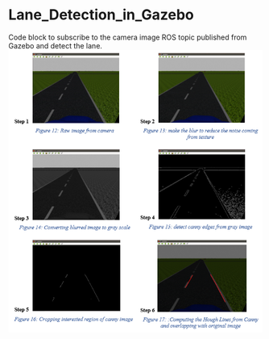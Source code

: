 # Lane_Detection_in_Gazebo
Code block to subscribe to the camera image ROS topic published from Gazebo and detect the lane.  
![Screenshot](lane_detection.png)
